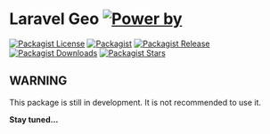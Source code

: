 # Laravel Geo [![Power by][link-power-by]][link-digitalion]

[![Packagist License][pkg-license]](LICENSE.md)
[![Packagist][pkg-packagist]][link-packagist]
[![Packagist Release][pkg-version]][link-packagist]
[![Packagist Downloads][pkg-downloads]][link-packagist]
[![Packagist Stars][pkg-stars]][link-packagist]

## WARNING

This package is still in development. It is not recommended to use it.

**Stay tuned...**

[pkg-downloads]: https://img.shields.io/packagist/dt/digitalion/laravel-geo?style=flat-square
[pkg-license]: https://img.shields.io/github/license/digitalion-lab/laravel-geo?style=flat-square
[pkg-packagist]: https://img.shields.io/badge/package-digitalion/laravel--geo-blue.svg?style=flat-square
[pkg-stars]: https://img.shields.io/packagist/stars/digitalion/laravel-geo?style=flat-square
[pkg-version]: https://img.shields.io/github/v/tag/digitalion-lab/laravel-geo?style=flat-square
[link-digitalion]: https://digitalion.it
[link-packagist]: https://packagist.org/packages/digitalion/laravel-geo
[link-power-by]: https://img.shields.io/badge/power%20by-Digitalion-orange
